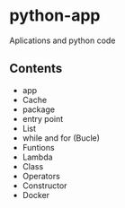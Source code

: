 # python-app
Aplications and python code

## Contents
- app
- Cache
- package
- entry point
- List
- while and for (Bucle)
- Funtions
- Lambda
- Class
- Operators
- Constructor
- Docker




